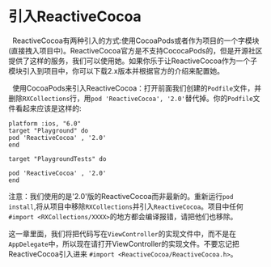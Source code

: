 # 引入ReactiveCocoa
&nbsp;&nbsp;ReactiveCocoa有两种引入的方式:使用CocoaPods或者作为项目的一个字模块(直接拽入项目中)。ReactiveCocoa官方是不支持CococaPods的，但是开源社区提供了这样的服务，我们可以使用她。如果你乐于让ReactiveCocoa作为一个子模块引入到项目中，你可以下载2.x版本并根据官方的介绍来配置她。

&nbsp;&nbsp;使用CocoaPods来引入ReactiveCocoa：打开前面我们创建的`Podfile`文件，并删除`RXCollections`行，用`pod 'ReactiveCocoa', '2.0'`替代掉。你的`Podfile`文件看起来应该是这样的:
```
platform :ios, "6.0"
target "Playground" do
pod 'ReactiveCocoa' , '2.0'
end

target "PlaygroundTests" do

pod 'ReactiveCocoa' , '2.0'
end
```

注意：我们使用的是'2.0'版的ReactiveCocoa而非最新的。重新运行`pod install`,将从项目中移除`RXCollections`并引入`ReactiveCocoa`。项目中任何`#import <RXCollections/XXXX>`的地方都会编译报错，请把他们也移除。

这一章里面，我们将把代码写在`ViewController`的实现文件中，而不是在`AppDelegate`中，所以现在请打开ViewController的实现文件。不要忘记把ReactiveCocoa引入进来 `#import <ReactiveCocoa/ReactiveCocoa.h>`。


